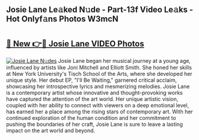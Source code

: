 ## Josie Lane Le𝚊ked N𝚞de - Part-13f Video Le𝚊ks - Hot Onlyf𝚊ns Photos W3mcN

# <h2><a href="http://ac48707.deff.icu/?id=Josie+Lane">🔗 New 👉🔴 Josie Lane VIDEO Photos</a></h2>

[![Josie Lane N𝚞des](https://i.imgur.com/rIISA9y.gif)](http://ac48707.deff.icu/?id=Josie+Lane)
Josie Lane began her musical journey at a young age, influenced by artists like Joni Mitchell and Elliott Smith. She honed her skills at New York University's Tisch School of the Arts, where she developed her unique style. Her debut EP, "I'll Be Waiting," garnered critical acclaim, showcasing her introspective lyrics and mesmerizing melodies. Josie Lane is a contemporary artist whose innovative and thought-provoking works have captured the attention of the art world. Her unique artistic vision, coupled with her ability to connect with viewers on a deep emotional level, has earned her a place among the rising stars of contemporary art. With her continued exploration of the human condition and her commitment to pushing the boundaries of her craft, Josie Lane is sure to leave a lasting impact on the art world and beyond.
